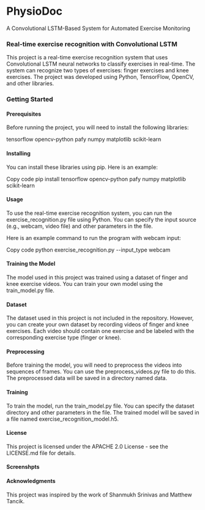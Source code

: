 # PhysioDoc
A Convolutional LSTM-Based System for Automated Exercise Monitoring

### Real-time exercise recognition with Convolutional LSTM
This project is a real-time exercise recognition system that uses Convolutional LSTM neural networks to classify exercises in real-time. The system can recognize two types of exercises: finger exercises and knee exercises. The project was developed using Python, TensorFlow, OpenCV, and other libraries.

### Getting Started
#### Prerequisites
Before running the project, you will need to install the following libraries:

tensorflow
opencv-python
pafy
numpy
matplotlib
scikit-learn

#### Installing
You can install these libraries using pip. Here is an example:

Copy code
pip install tensorflow opencv-python pafy numpy matplotlib scikit-learn

#### Usage
To use the real-time exercise recognition system, you can run the exercise_recognition.py file using Python. You can specify the input source (e.g., webcam, video file) and other parameters in the file.

Here is an example command to run the program with webcam input:

Copy code
python exercise_recognition.py --input_type webcam

#### Training the Model
The model used in this project was trained using a dataset of finger and knee exercise videos. You can train your own model using the train_model.py file.

#### Dataset
The dataset used in this project is not included in the repository. However, you can create your own dataset by recording videos of finger and knee exercises. Each video should contain one exercise and be labeled with the corresponding exercise type (finger or knee).

#### Preprocessing
Before training the model, you will need to preprocess the videos into sequences of frames. You can use the preprocess_videos.py file to do this. The preprocessed data will be saved in a directory named data.

#### Training
To train the model, run the train_model.py file. You can specify the dataset directory and other parameters in the file. The trained model will be saved in a file named exercise_recognition_model.h5.

#### License
This project is licensed under the APACHE 2.0 License - see the LICENSE.md file for details.

#### Screenshpts


#### Acknowledgments
This project was inspired by the work of Shanmukh Srinivas and Matthew Tancik.
